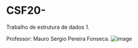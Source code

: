 # CSF20-
Trabalho de estrutura de dados 1.

Professor: Mauro Sergio Pereira Fonseca.
![image](https://user-images.githubusercontent.com/82689646/176975196-0cf8f5f8-1c9f-43e9-a14e-463d4aeeae24.png)

